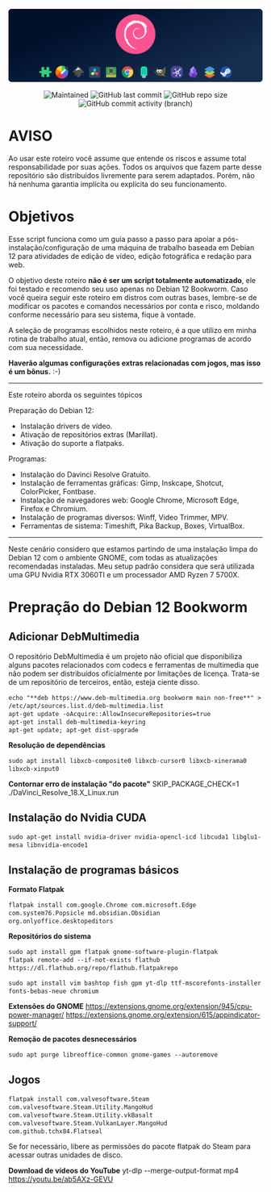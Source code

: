 <p align="center">
<img width="800px" src="https://raw.githubusercontent.com/eddiecsilva/debian-post-install/main/img/project_thumb.png" align="center" alt="white" /><br><br>
 
<!-- (site para ícones: https://shields.io/ ) -->
 
<img alt="Maintained" src="https://img.shields.io/badge/Maintained%3F-Yes-green">
<img alt="GitHub last commit" src="https://img.shields.io/github/last-commit/eddiecsilva/debian-post-install">
<img alt="GitHub repo size" src="https://img.shields.io/github/repo-size/eddiecsilva/debian-post-install">
<img alt="GitHub commit activity (branch)" src="https://img.shields.io/github/commit-activity/y/eddiecsilva/debian-post-install">

</p>

# AVISO
Ao usar este roteiro você assume que entende os riscos e assume total responsabilidade por suas ações. Todos os arquivos que fazem parte desse repositório são distribuídos livremente para serem adaptados. Porém, não há nenhuma garantia implícita ou explícita do seu funcionamento.

# Objetivos
Esse script funciona como um guia passo a passo para apoiar a pós-instalação/configuração de uma máquina de trabalho baseada em Debian 12 para atividades de edição de vídeo, edição fotográfica e redação para web.

O objetivo deste roteiro **não é ser um script totalmente automatizado**, ele foi testado e recomendo seu uso apenas no Debian 12 Bookworm. Caso você queira seguir este roteiro em distros com outras bases, lembre-se de modificar os pacotes e comandos necessários por conta e risco, moldando conforme necessário para seu sistema, fique à vontade.

A seleção de programas escolhidos neste roteiro, é a que utilizo em minha rotina de trabalho atual, então, remova ou adicione programas de acordo com sua necessidade.

**Haverão algumas configurações extras relacionadas com jogos, mas isso é um bônus.** :-)

---

Este roteiro aborda os seguintes tópicos

Preparação do Debian 12:
- Instalação drivers de vídeo.
- Ativação de repositórios extras (Marillat).
- Ativação do suporte a flatpaks.

Programas:
- Instalação do Davinci Resolve Gratuito.
- Instalação de ferramentas gráficas: Gimp, Inskcape, Shotcut, ColorPicker, Fontbase.
- Instalação de navegadores web: Google Chrome, Microsoft Edge, Firefox e Chromium.
- Instalação de programas diversos: Winff, Video Trimmer, MPV.
- Ferramentas de sistema: Timeshift, Pika Backup, Boxes, VirtualBox.

---
Neste cenário considero que estamos partindo de uma instalação limpa do Debian 12 com o ambiente GNOME, com todas as atualizações recomendadas instaladas.
Meu setup padrão considera que será utilizada uma GPU Nvidia RTX 3060TI e um processador AMD Ryzen 7 5700X. 

# Prepração do Debian 12 Bookworm

## Adicionar DebMultimedia
O repositório DebMultimedia é um projeto não oficial que disponibiliza alguns pacotes relacionados com codecs e ferramentas de multimedia que não podem ser distribuídos oficialmente por limitações de licença. Trata-se de um repositório de terceiros, então, esteja ciente disso.

```
echo "**deb https://www.deb-multimedia.org bookworm main non-free**" > /etc/apt/sources.list.d/deb-multimedia.list
apt-get update -oAcquire::AllowInsecureRepositories=true
apt-get install deb-multimedia-keyring
apt-get update; apt-get dist-upgrade
```

**Resolução de dependências**
```
sudo apt install libxcb-composite0 libxcb-cursor0 libxcb-xinerama0 libxcb-xinput0
```

**Contornar erro de instalação "do pacote"**
SKIP_PACKAGE_CHECK=1 ./DaVinci_Resolve_18.X_Linux.run

## Instalação do Nvidia CUDA
```
sudo apt-get install nvidia-driver nvidia-opencl-icd libcuda1 libglu1-mesa libnvidia-encode1
```

## Instalação de programas básicos

**Formato Flatpak**
```
flatpak install com.google.Chrome com.microsoft.Edge com.system76.Popsicle md.obsidian.Obsidian org.onlyoffice.desktopeditors
```

**Repositórios do sistema**
```
sudo apt install gpm flatpak gnome-software-plugin-flatpak
flatpak remote-add --if-not-exists flathub https://dl.flathub.org/repo/flathub.flatpakrepo
```
```
sudo apt install vim bashtop fish gpm yt-dlp ttf-mscorefonts-installer fonts-bebas-neue chromium
```

**Extensões do GNOME**
https://extensions.gnome.org/extension/945/cpu-power-manager/
https://extensions.gnome.org/extension/615/appindicator-support/

**Remoção de pacotes desnecessários**
```
sudo apt purge libreoffice-common gnome-games --autoremove
```

## Jogos
```
flatpak install com.valvesoftware.Steam com.valvesoftware.Steam.Utility.MangoHud com.valvesoftware.Steam.Utility.vkBasalt com.valvesoftware.Steam.VulkanLayer.MangoHud com.github.tchx84.Flatseal
```
Se for necessário, libere as permissões do pacote flatpak do Steam para acessar outras unidades de disco.

**Download de vídeos do YouTube**
yt-dlp --merge-output-format mp4 https://youtu.be/ab5AXz-GEVU